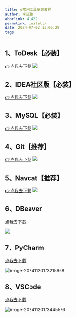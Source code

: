 ```yaml
---
title: ⚙常用工具安装教程
author: 李延胜
abbrlink: 41422
permalink: install/
date: 2024-07-02 13:06:29
tags:
---
```

## 1、ToDesk【必装】
[👉点我去下载](https://www.todesk.com/)
![](http://cdn.qiniu.liyansheng.top/img/20240702141503.png)

## 2、IDEA社区版【必装】
[👉点我去下载](https://www.jetbrains.com/zh-cn/idea/download/?section=windows)
![](http://cdn.qiniu.liyansheng.top/img/20240702130931.png)

## 3、MySQL【必装】
[👉点我去下载](https://dev.mysql.com/downloads/windows/installer/8.0.html)
![](http://cdn.qiniu.liyansheng.top/img/20240702141752.png)

## 4、Git【推荐】
[👉点我去下载](https://git-scm.com/download/win)
![](http://cdn.qiniu.liyansheng.top/img/20240702183936.png)

## 5、Navcat【推荐】
[👉点我去下载](https://www.navicat.com.cn/products#navicat)
![](http://cdn.qiniu.liyansheng.top/img/20240702184307.png)

## 6、DBeaver

[点我去下载](https://dbeaver.io/download/)

![](http://cdn.qiniu.liyansheng.top/img/20241120173025.png)

## 7、PyCharm

[点我去下载](https://www.jetbrains.com/zh-cn/pycharm/download/?section=windows)

![image-20241120173215968](http://cdn.qiniu.liyansheng.top/img/image-20241120173215968.png)

## 8、VSCode

[点我去下载](https://code.visualstudio.com/)

![image-20241120173445576](http://cdn.qiniu.liyansheng.top/img/image-20241120173445576.png)